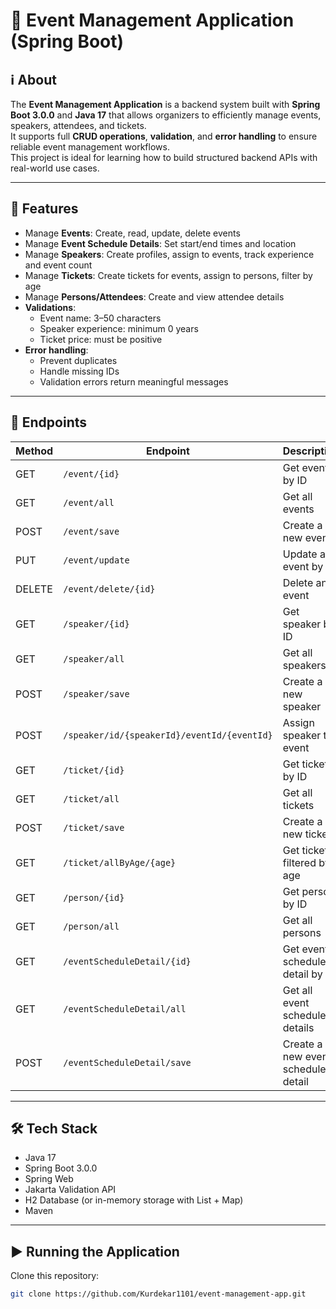 # 🎉 Event Management Application (Spring Boot)

## ℹ️ About
The **Event Management Application** is a backend system built with **Spring Boot 3.0.0** and **Java 17** that allows organizers to efficiently manage events, speakers, attendees, and tickets.  
It supports full **CRUD operations**, **validation**, and **error handling** to ensure reliable event management workflows.  
This project is ideal for learning how to build structured backend APIs with real-world use cases.

---

## 🚀 Features

- Manage **Events**: Create, read, update, delete events
- Manage **Event Schedule Details**: Set start/end times and location
- Manage **Speakers**: Create profiles, assign to events, track experience and event count
- Manage **Tickets**: Create tickets for events, assign to persons, filter by age
- Manage **Persons/Attendees**: Create and view attendee details
- **Validations**:
  - Event name: 3–50 characters
  - Speaker experience: minimum 0 years
  - Ticket price: must be positive
- **Error handling**:
  - Prevent duplicates
  - Handle missing IDs
  - Validation errors return meaningful messages

---

## 🔗 Endpoints

| Method | Endpoint | Description |
|--------|----------|-------------|
| GET | `/event/{id}` | Get event by ID |
| GET | `/event/all` | Get all events |
| POST | `/event/save` | Create a new event |
| PUT | `/event/update` | Update an event by ID |
| DELETE | `/event/delete/{id}` | Delete an event |
| GET | `/speaker/{id}` | Get speaker by ID |
| GET | `/speaker/all` | Get all speakers |
| POST | `/speaker/save` | Create a new speaker |
| POST | `/speaker/id/{speakerId}/eventId/{eventId}` | Assign speaker to event |
| GET | `/ticket/{id}` | Get ticket by ID |
| GET | `/ticket/all` | Get all tickets |
| POST | `/ticket/save` | Create a new ticket |
| GET | `/ticket/allByAge/{age}` | Get tickets filtered by age |
| GET | `/person/{id}` | Get person by ID |
| GET | `/person/all` | Get all persons |
| GET | `/eventScheduleDetail/{id}` | Get event schedule detail by ID |
| GET | `/eventScheduleDetail/all` | Get all event schedule details |
| POST | `/eventScheduleDetail/save` | Create a new event schedule detail |

---

## 🛠️ Tech Stack

- Java 17  
- Spring Boot 3.0.0  
- Spring Web  
- Jakarta Validation API  
- H2 Database (or in-memory storage with List + Map)  
- Maven  

---

## ▶️ Running the Application

Clone this repository:

```bash
git clone https://github.com/Kurdekar1101/event-management-app.git
